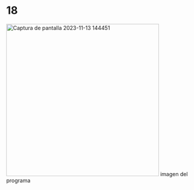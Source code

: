 # 18
<img width="405" alt="Captura de pantalla 2023-11-13 144451" src="https://github.com/jrzinohe/18/assets/150485228/ed59b24c-2401-41fc-aa99-cae609f8a76f">
imagen del programa 
